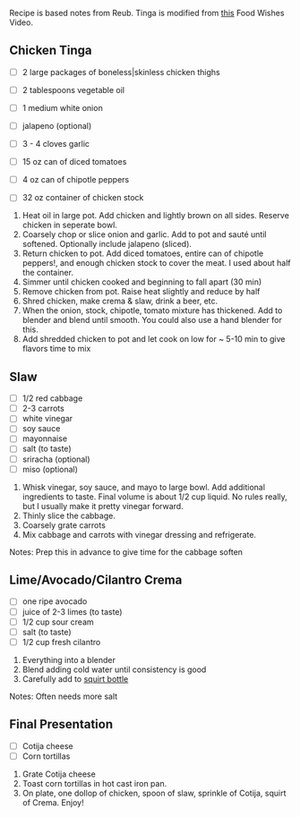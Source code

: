 Recipe is based notes from Reub. Tinga is modified from [this][2] Food Wishes Video. 


## Chicken Tinga

- [ ] 2 large packages of boneless|skinless chicken thighs
- [ ] 2 tablespoons vegetable oil
- [ ] 1 medium white onion 
- [ ] jalapeno (optional)
- [ ] 3 - 4 cloves garlic 
- [ ] 15 oz can of diced tomatoes
- [ ] 4 oz can of chipotle peppers
- [ ] 32 oz container of chicken stock


1. Heat oil in large pot. Add chicken and lightly brown on all sides. Reserve chicken in seperate bowl.
2. Coarsely chop or slice onion and garlic. Add to pot and sauté until softened. Optionally include jalapeno (sliced).
3. Return chicken to pot. Add diced tomatoes, entire can of chipotle peppers!, and enough chicken stock to cover the meat. I used about half the container. 
4. Simmer until chicken cooked and beginning to fall apart (30 min)
5. Remove chicken from pot. Raise heat slightly and reduce by half
6. Shred chicken, make crema & slaw, drink a beer, etc. 
7. When the onion, stock, chipotle, tomato mixture has thickened. Add to blender and blend until smooth. You could also use a hand blender for this.
8. Add shredded chicken to pot and let cook on low for ~ 5-10 min to give flavors time to mix 

## Slaw

- [ ] 1/2 red cabbage
- [ ] 2-3 carrots
- [ ] white vinegar
- [ ] soy sauce
- [ ] mayonnaise
- [ ] salt (to taste)
- [ ] sriracha (optional)
- [ ] miso (optional)

1. Whisk vinegar, soy sauce, and mayo to large bowl. Add additional ingredients to taste. Final volume is about 1/2 cup liquid. No rules really, but I usually make it pretty vinegar forward. 
2. Thinly slice the cabbage. 
3. Coarsely grate carrots
4. Mix cabbage and carrots with vinegar dressing and refrigerate. 

Notes: Prep this in advance to give time for  the cabbage soften

## Lime/Avocado/Cilantro Crema

- [ ] one ripe avocado
- [ ] juice of 2-3 limes (to taste)
- [ ] 1/2 cup sour cream
- [ ] salt (to taste)
- [ ] 1/2 cup fresh cilantro

1. Everything into a blender
2. Blend adding cold water until consistency is good
3. Carefully add to [squirt bottle][1]  

Notes: Often needs more salt

## Final Presentation

- [ ] Cotija cheese
- [ ] Corn tortillas

1. Grate Cotija cheese
2. Toast corn tortillas in hot cast iron pan. 
3. On plate, one dollop of chicken, spoon of slaw, sprinkle of Cotija, squirt of Crema. Enjoy!

[1]: https://www.amazon.com/Bottlify-Cap-Pack-Refillable-Condiment-Container/dp/B08DX9WLVL/ref=pd_lpo_3?pd_rd_i=B08DX9WLVL&psc=1
[2]: https://www.youtube.com/watch?v=uRWkUiGI-T4